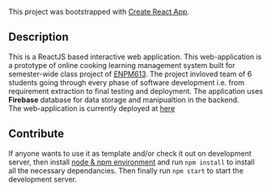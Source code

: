 This project was bootstrapped with [Create React App](https://github.com/facebook/create-react-app).

## Description

This is a ReactJS based interactive web application. This web-application is a prototype of online cooking learning management system built for semester-wide class project of <a href = "https://advancedengineering.umd.edu/sites/oaee.umd.edu/files/ENPM613%20Syllabus.pdf">ENPM613<a>. The project invloved team of 6 students going through every phase of software development i.e. from requirement extraction to final testing and deployment. The application uses **Firebase** database for data storage and manipualtion in the backend. <br/>
The web-application is currently deployed at <a href = "https://mastercook613.herokuapp.com/">here<a>

## Contribute
If anyone wants to use it as template and/or check it out on development server, then install <a href = "https://nodejs.org/en/download/">node & npm environment</a> and run `npm install` to install all the necessary dependancies. Then finally run `npm start` to start the development server.
